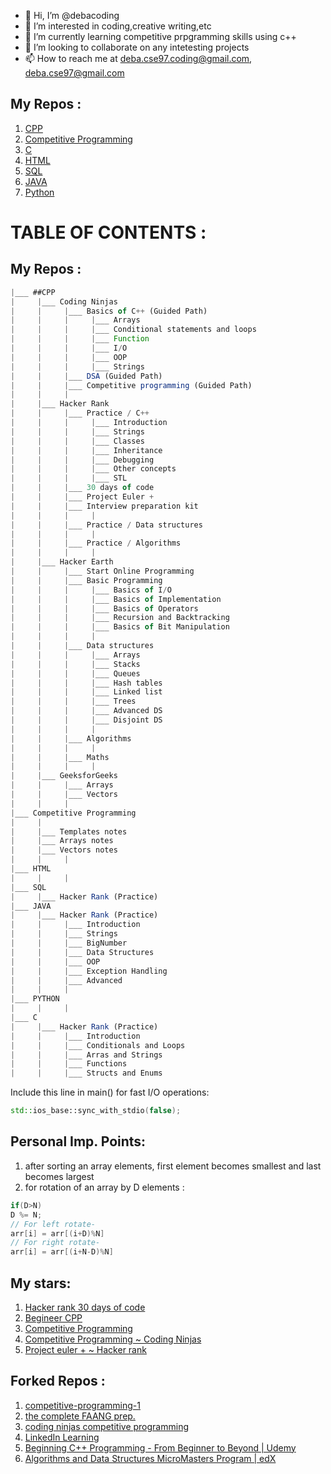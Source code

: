 - 👋 Hi, I’m @debacoding
- 👀 I’m interested in coding,creative writing,etc
- 🌱 I’m currently learning competitive prpgramming skills using c++
- 💞️ I’m looking to collaborate on any intetesting projects 
- 📫 How to reach me at deba.cse97.coding@gmail.com, deba.cse97@gmail.com

<!---
debacoding/debacoding is a ✨ special ✨ repository because its `README.md` (this file) appears on your GitHub profile.
You can click the Preview link to take a look at your changes.
--->

## My Repos :
1. [CPP](https://github.com/debacoding/1.CPP)
2. [Competitive Programming](https://github.com/debacoding/2.Competitive-Programming)
3. [C](https://github.com/debacoding/3.C)
4. [HTML](https://github.com/debacoding/4.HTML)
5. [SQL](https://github.com/debacoding/5.SQL)
6. [JAVA](https://github.com/debacoding/6.JAVA)
7. [Python](https://github.com/debacoding/7.PYTHON)

# TABLE OF CONTENTS :

## My Repos :
```js
|___ ##CPP
|     |___ Coding Ninjas
|     |     |___ Basics of C++ (Guided Path)
|     |     |     |___ Arrays
|     |     |     |___ Conditional statements and loops
|     |     |     |___ Function
|     |     |     |___ I/O
|     |     |     |___ OOP
|     |     |     |___ Strings
|     |     |___ DSA (Guided Path)
|     |     |___ Competitive programming (Guided Path)
|     |     |
|     |___ Hacker Rank
|     |     |___ Practice / C++ 
|     |     |     |___ Introduction
|     |     |     |___ Strings
|     |     |     |___ Classes
|     |     |     |___ Inheritance
|     |     |     |___ Debugging
|     |     |     |___ Other concepts
|     |     |     |___ STL
|     |     |___ 30 days of code
|     |     |___ Project Euler +
|     |     |___ Interview preparation kit
|     |     |     |
|     |     |___ Practice / Data structures
|     |     |     |
|     |     |___ Practice / Algorithms 
|     |     |     |
|     |___ Hacker Earth 
|     |     |___ Start Online Programming
|     |     |___ Basic Programming
|     |     |     |___ Basics of I/O
|     |     |     |___ Basics of Implementation
|     |     |     |___ Basics of Operators
|     |     |     |___ Recursion and Backtracking
|     |     |     |___ Basics of Bit Manipulation
|     |     |     |
|     |     |___ Data structures
|     |     |     |___ Arrays
|     |     |     |___ Stacks
|     |     |     |___ Queues
|     |     |     |___ Hash tables
|     |     |     |___ Linked list
|     |     |     |___ Trees
|     |     |     |___ Advanced DS
|     |     |     |___ Disjoint DS
|     |     |     |
|     |     |___ Algorithms
|     |     |     |
|     |     |___ Maths
|     |     |     |
|     |___ GeeksforGeeks
|     |     |___ Arrays
|     |     |___ Vectors
|     |     |
|___ Competitive Programming
|     |     
|     |___ Templates notes     
|     |___ Arrays notes
|     |___ Vectors notes
|     |     |
|___ HTML
|     |     |
|___ SQL
|     |___ Hacker Rank (Practice)
|___ JAVA
|     |___ Hacker Rank (Practice)
|     |     |___ Introduction
|     |     |___ Strings 
|     |     |___ BigNumber
|     |     |___ Data Structures
|     |     |___ OOP
|     |     |___ Exception Handling
|     |     |___ Advanced
|     |     |
|___ PYTHON
|     |     |
|___ C
|     |___ Hacker Rank (Practice)
|     |     |___ Introduction
|     |     |___ Conditionals and Loops 
|     |     |___ Arras and Strings
|     |     |___ Functions
|     |     |___ Structs and Enums
```
Include this line in main() for fast I/O operations:
```cpp
std::ios_base::sync_with_stdio(false);
```
## Personal Imp. Points:
1. after sorting an array elements, first element becomes smallest and last becomes largest
2. for rotation of an array by D elements :
```cpp
if(D>N)
D %= N;
// For left rotate-
arr[i] = arr[(i+D)%N]
// For right rotate-
arr[i] = arr[(i+N-D)%N]
```
## My stars:
1. [Hacker rank 30 days of code](https://github.com/xeoneux/30-Days-of-Code)
2. [Begineer CPP](https://github.com/Vishal-raj-1/Beginner-CPP-Submissions/tree/master/Vishal)
3. [Competitive Programming](https://github.com/kothariji/competitive-programming)
4. [Competitive Programming ~ Coding Ninjas](https://github.com/parikshit223933/Coding-Ninjas-Competitive-Programming)
5. [Project euler + ~ Hacker rank](https://github.com/Harmon758/Project-Euler)
   

## Forked Repos :
1. [competitive-programming-1](https://github.com/debacoding/competitive-programming-1)
2. [the complete FAANG prep.](https://github.com/AkashSingh3031/The-Complete-FAANG-Preparation)
3. [coding ninjas competitive programming](https://github.com/debacoding/Coding-Ninjas-Competitive-Programming)
4. [LinkedIn Learning](https://github.com/LinkedInLearning/c-plus-plus-trucos-2823311)
5. [Beginning C++ Programming - From Beginner to Beyond | Udemy](https://github.com/aitorlb/beginning-cpp-programming)
6. [Algorithms and Data Structures MicroMasters Program | edX](https://github.com/aitorlb/algorithms-and-data-structures-micromasters)

